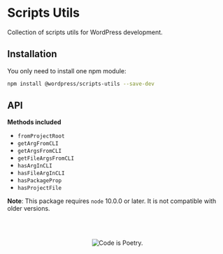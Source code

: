 # Scripts Utils

Collection of scripts utils for WordPress development.

## Installation

You only need to install one npm module:

```bash
npm install @wordpress/scripts-utils --save-dev
```

## API

**Methods included**

- `fromProjectRoot`
- `getArgFromCLI`
- `getArgsFromCLI`
- `getFileArgsFromCLI`
- `hasArgInCLI`
- `hasFileArgInCLI`
- `hasPackageProp`
- `hasProjectFile`

**Note**: This package requires `node` 10.0.0 or later. It is not compatible with older versions.

<br/><br/><p align="center"><img src="https://s.w.org/style/images/codeispoetry.png?1" alt="Code is Poetry." /></p>
